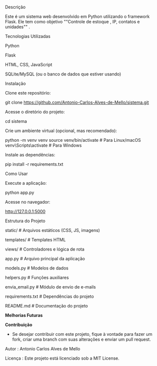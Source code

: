 Descrição

Este é um sistema web desenvolvido em Python utilizando o framework Flask. Ele tem como objetivo ""Controle de estoque , IP, contatos e unidades"" .

Tecnologias Utilizadas

Python

Flask

HTML, CSS, JavaScript

SQLite/MySQL (ou o banco de dados que estiver usando)

Instalação

Clone este repositório:

git clone https://github.com/Antonio-Carlos-Alves-de-Mello/sistema.git

Acesse o diretório do projeto:

cd sistema

Crie um ambiente virtual (opcional, mas recomendado):

python -m venv venv
source venv/bin/activate  # Para Linux/macOS
venv\Scripts\activate  # Para Windows

Instale as dependências:

pip install -r requirements.txt

Como Usar

Execute a aplicação:

python app.py

Acesse no navegador:

http://127.0.0.1:5000

Estrutura do Projeto

static/          # Arquivos estáticos (CSS, JS, imagens)

templates/       # Templates HTML

views/           # Controladores e lógica de rota

app.py           # Arquivo principal da aplicação

models.py        # Modelos de dados

helpers.py       # Funções auxiliares

envia_email.py   # Módulo de envio de e-mails

requirements.txt # Dependências do projeto

README.md        # Documentação do projeto


****Melhorias Futuras****

****Contribuição****

- Se desejar contribuir com este projeto, fique à vontade para fazer um fork, criar uma branch com suas alterações e enviar um pull request.

Autor : Antonio Carlos Alves de Mello

Licença : Este projeto está licenciado sob a MIT License.
